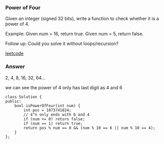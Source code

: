 ### Power of Four
Given an integer (signed 32 bits), write a function to check whether it is a power of 4.

Example:
Given num = 16, return true. Given num = 5, return false.

Follow up: Could you solve it without loops/recursion?

[leetcode](https://leetcode.com/problems/power-of-four/description/)

### Answer 
2, 4, 8, 16, 32, 64...

we can see the power of 4 only has last digit as 4 and 6

	class Solution {
	public:
	    bool isPowerOfFour(int num) {
	        int pos = 1073741824;
	        // 4^n only ends with 6 and 4
	        if (num <= 0) return false;
	        if (num == 1) return true;
	        return pos % num == 0 && (num % 10 == 6 || num % 10 == 4);
	    }
	};